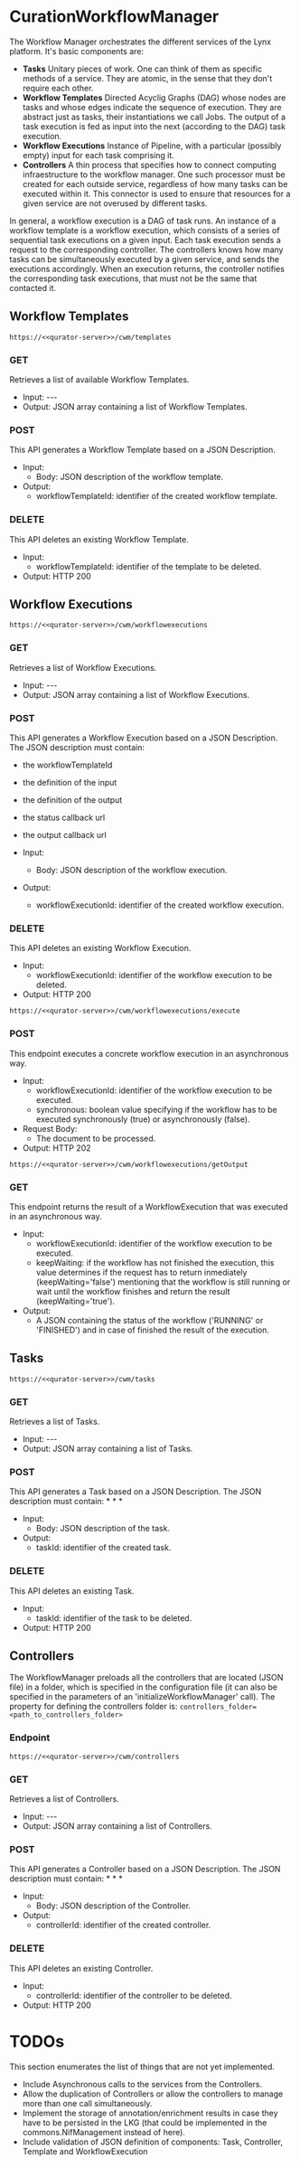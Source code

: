 # CurationWorkflowManager

The Workflow Manager orchestrates the different services of the Lynx platform. It's basic components are:

* **Tasks** Unitary pieces of work. One can think of them as specific methods of a service. They are atomic, in the sense that they don't require each other.
* **Workflow Templates** Directed Acyclig Graphs (DAG) whose nodes are tasks and whose edges indicate the sequence of execution. They are abstract just as tasks, their instantiations we call Jobs. The output of a task execution is fed as input into the next (according to the DAG) task execution.
* **Workflow Executions**  Instance of Pipeline, with a particular (possibly empty) input for each task comprising it.
* **Controllers** A thin process that specifies how to connect computing infraestructure to the workflow manager. One such processor must be created for each outside service, regardless of how many tasks can be executed within it. This connector is used to ensure that resources for a given service are not overused by different tasks.

In general, a workflow execution is a DAG of task runs. An instance of a workflow template is a workflow execution, which consists of a series of sequential task executions on a given input. Each task execution sends a request to the corresponding controller. The controllers knows how many tasks can be simultaneously executed by a given service, and sends the executions accordingly. When an execution returns, the controller notifies the corresponding task executions, that must not be the same that contacted it.

## Workflow Templates

`https://<<qurator-server>>/cwm/templates`

### GET

Retrieves a list of available Workflow Templates.

* Input: ---
* Output: JSON array containing a list of Workflow Templates.

### POST

This API generates a Workflow Template based on a JSON Description.

* Input:
  * Body: JSON description of the workflow template.
* Output: 
  * workflowTemplateId: identifier of the created workflow template.

### DELETE

This API deletes an existing Workflow Template.

* Input:
  * workflowTemplateId: identifier of the template to be deleted.
* Output: HTTP 200


## Workflow Executions

`https://<<qurator-server>>/cwm/workflowexecutions`

### GET

Retrieves a list of Workflow Executions.

* Input: ---
* Output: JSON array containing a list of Workflow Executions.

### POST

This API generates a Workflow Execution based on a JSON Description. The JSON description must contain:
* the workflowTemplateId
* the definition of the input
* the definition of the output
* the status callback url
* the output callback url

* Input:
  * Body: JSON description of the workflow execution.
* Output: 
  * workflowExecutionId: identifier of the created workflow execution.

### DELETE

This API deletes an existing Workflow Execution.

* Input:
  * workflowExecutionId: identifier of the workflow execution to be deleted.
* Output: HTTP 200


`https://<<qurator-server>>/cwm/workflowexecutions/execute`

### POST

This endpoint executes a concrete workflow execution in an asynchronous way.

* Input:
  * workflowExecutionId: identifier of the workflow execution to be executed.
  * synchronous: boolean value specifying if the workflow has to be executed synchronously (true) or asynchronously (false).
* Request Body: 
  * The document to be processed.
* Output: HTTP 202


`https://<<qurator-server>>/cwm/workflowexecutions/getOutput`

### GET

This endpoint returns the result of a WorkflowExecution that was executed in an asynchronous way.

* Input:
  * workflowExecutionId: identifier of the workflow execution to be executed.
  * keepWaiting: if the workflow has not finished the execution, this value determines if the request has to return inmediately (keepWaiting='false') mentioning that the workflow is still running or wait until the workflow finishes and return the result (keepWaiting='true').
* Output: 
  * A JSON containing the status of the workflow ('RUNNING' or 'FINISHED') and in case of finished the result of the execution.


## Tasks

`https://<<qurator-server>>/cwm/tasks`

### GET

Retrieves a list of Tasks.

* Input: ---
* Output: JSON array containing a list of Tasks.

### POST

This API generates a Task based on a JSON Description. The JSON description must contain:
* 
* 
* 

* Input:
  * Body: JSON description of the task.
* Output: 
  * taskId: identifier of the created task.

### DELETE

This API deletes an existing Task.

* Input:
  * taskId: identifier of the task to be deleted.
* Output: HTTP 200

## Controllers

The WorkflowManager preloads all the controllers that are located (JSON file) in a folder, which is specified in the configuration file (it can also be specified in the parameters of an 'initializeWorkflowManager' call). The property for defining the controllers folder is: `controllers_folder=<path_to_controllers_folder>`

### Endpoint

`https://<<qurator-server>>/cwm/controllers`

### GET

Retrieves a list of Controllers.

* Input: ---
* Output: JSON array containing a list of Controllers.

### POST

This API generates a Controller based on a JSON Description. The JSON description must contain:
* 
* 
* 

* Input:
  * Body: JSON description of the Controller.
* Output: 
  * controllerId: identifier of the created controller.

### DELETE

This API deletes an existing Controller.

* Input:
  * controllerId: identifier of the controller to be deleted.
* Output: HTTP 200


# TODOs

This section enumerates the list of things that are not yet implemented.

* Include Asynchronous calls to the services from the Controllers.
* Allow the duplication of Controllers or allow the controllers to manage more than one call simultaneously.
* Implement the storage of annotation/enrichment results in case they have to be persisted in the LKG (that could be implemented in the commons.NifManagement instead of here).
* Include validation of JSON definition of components: Task, Controller, Template and WorkflowExecution
